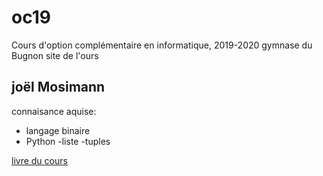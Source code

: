 # oc19
Cours d'option complémentaire en informatique, 2019-2020 gymnase du Bugnon site de l'ours

## joël Mosimann

connaisance aquise:
- langage binaire
- Python
  -liste
  -tuples


[livre du cours](https://www.dunod.com/sciences-techniques/informatique)
